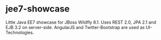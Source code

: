 jee7-showcase
=============
Little Java EE7 showcase for JBoss Wildfly 8.1. Uses REST 2.0, JPA 2.1 and EJB 3.2 on server-side. AngularJS and Twitter-Bootstrap are used as UI-Technologies.
